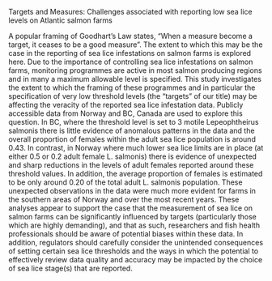 Targets and Measures: Challenges associated with reporting low sea lice levels on Atlantic salmon farms

A popular framing of Goodhart’s Law states, “When a measure become a target, it ceases to be a good measure”. The extent to which this may be the case in the reporting of sea lice infestations on salmon farms is explored here. Due to the importance of controlling sea lice infestations on salmon farms, monitoring programmes are active in most salmon producing regions and in many a maximum allowable level is specified. This study investigates the extent to which the framing of these programmes and in particular the specification of very low threshold levels (the “targets” of our title) may be affecting the veracity of the reported sea lice infestation data. Publicly accessible data from Norway and BC, Canada are used to explore this question. In BC, where the threshold level is set to 3 motile Lepeophtheirus salmonis there is little evidence of anomalous patterns in the data and the overall proportion of females within the adult sea lice population is around 0.43. In contrast, in Norway where much lower sea lice limits are in place (at either 0.5 or 0.2 adult female L. salmonis) there is evidence of unexpected and sharp reductions in the levels of adult females reported around these threshold values. In addition, the average proportion of females is estimated to be only around 0.20 of the total adult L. salmonis population. These unexpected observations in the data were much more evident for farms in the southern areas of Norway and over the most recent years. These analyses appear to support the case that the measurement of sea lice on salmon farms can be significantly influenced by targets (particularly those which are highly demanding), and that as such, researchers and fish health professionals should be aware of potential biases within these data. In addition, regulators should carefully consider the unintended consequences of setting certain sea lice thresholds and the ways in which the potential to effectively review data quality and accuracy may be impacted by the choice of sea lice stage(s) that are reported.
